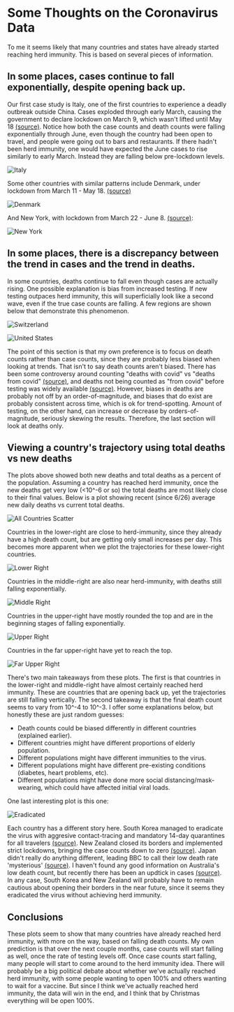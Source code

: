 # Some Thoughts on the Coronavirus Data

To me it seems likely that many countries and states have already started reaching herd immunity.
This is based on several pieces of information.

## In some places, cases continue to fall exponentially, despite opening back up.

Our first case study is Italy, one of the first countries to experience a deadly outbreak outside China.
Cases exploded through early March, causing the government to declare lockdown on March 9, which wasn't lifted until May 18 [(source)](https://www.reuters.com/article/us-health-coronavirus-italy/a-beautiful-day-in-italy-as-shops-and-bars-finally-reopen-idUSKBN22U11R).
Notice how both the case counts and death counts were falling exponentially through June, even though the country had been open to travel, and people were going out to bars and restaurants.
If there hadn't been herd immunity, one would have expected the June cases to rise similarly to early March.
Instead they are falling below pre-lockdown levels.

![Italy](plots/country/italy.png)

Some other countries with similar patterns include Denmark, under lockdown from March 11 - May 18. [(source)](https://www.theguardian.com/commentisfree/2020/may/28/postcard-future-life-denmark-after-lockdown)

![Denmark](plots/country/denmark.png)

And New York, with lockdown from March 22 - June 8. [(source)](https://www.cnn.com/2020/06/08/us/new-york-reopening-coronavirus/index.html):

![New York](plots/state/new_york.png)

## In some places, there is a discrepancy between the trend in cases and the trend in deaths.

In some countries, deaths continue to fall even though cases are actually rising.
One possible explanation is bias from increased testing.
If new testing outpaces herd immunity, this will superficially look like a second wave, even if the true case counts are falling.
A few regions are shown below that demonstrate this phenomenon.

![Switzerland](plots/country/switzerland.png)

![United States](plots/country/united_states.png)

The point of this section is that my own preference is to focus on death counts rather than case counts, since they are probably less biased when looking at trends.
That isn't to say death counts aren't biased.
There has been some controversy around counting "deaths with covid" vs "deaths from covid" [(source)](https://www.scientificamerican.com/article/how-covid-19-deaths-are-counted1/),
and deaths not being counted as "from covid" before testing was widely available [(source)](https://www.cidrap.umn.edu/news-perspective/2020/07/about-30-covid-deaths-may-not-be-classified-such).
However, biases in deaths are probably not off by an order-of-magnitude, and biases that do exist are probably consistent across time, which is ok for trend-spotting.
Amount of testing, on the other hand, can increase or decrease by orders-of-magnitude, seriously skewing the results.
Therefore, the last section will look at deaths only.

## Viewing a country's trajectory using total deaths vs new deaths

The plots above showed both new deaths and total deaths as a percent of the population.
Assuming a country has reached herd immunity, once the new deaths get very low (<10^-6 or so) the total deaths are most likely close to their final values.
Below is a plot showing recent (since 6/26) average new daily deaths vs current total deaths.

![All Countries Scatter](plots/all_countries_scatter.png)

Countries in the lower-right are close to herd-immunity, since they already have a high death count, but are getting only small increases per day.
This becomes more apparent when we plot the trajectories for these lower-right countries.

![Lower Right](plots/lower_right.png)

Countries in the middle-right are also near herd-immunity, with deaths still falling exponentially.

![Middle Right](plots/middle_right.png)

Countries in the upper-right have mostly rounded the top and are in the beginning stages of falling exponentially.

![Upper Right](plots/upper_right.png)

Countries in the far upper-right have yet to reach the top.

![Far Upper Right](plots/far_upper_right.png)

There's two main takeaways from these plots.
The first is that countries in the lower-right and middle-right have almost certainly reached herd immunity.
These are countries that are opening back up, yet the trajectories are still falling vertically.
The second takeaway is that the final death count seems to vary from 10^-4 to 10^-3.
I offer some explanations below, but honestly these are just random guesses:
- Death counts could be biased differently in different countries (explained earlier).
- Different countries might have different proportions of elderly population.
- Different populations might have different immunities to the virus.
- Different populations might have different pre-existing conditions (diabetes, heart problems, etc).
- Different populations might have done more social distancing/mask-wearing, which could have affected initial viral loads.

One last interesting plot is this one:

![Eradicated](plots/eradicated.png)

Each country has a different story here.
South Korea managed to eradicate the virus with aggresive contact-tracing and mandatory 14-day quarantines for all travelers [(source)](https://ourworldindata.org/covid-exemplar-south-korea).
New Zealand closed its borders and implemented strict lockdowns, bringing the case counts down to zero [(source)](https://www.cnbc.com/2020/05/05/how-new-zealand-brought-new-coronavirus-cases-down-to-zero.html).
Japan didn't really do anything different, leading BBC to call their low death rate 'mysterious' [(source)](https://www.bbc.com/news/world-asia-53188847).
I haven't found any good information on Australia's low death count, but recently there has been an updtick in cases [(source)](https://www.worldometers.info/coronavirus/country/australia/).
In any case, South Korea and New Zealand will probably have to remain cautious about opening their borders in the near future, since it seems they eradicated the virus without achieving herd immunity.

## Conclusions

These plots seem to show that many countries have already reached herd immunity, with more on the way, based on falling death counts.
My own prediction is that over the next couple months, case counts will start falling as well, once the rate of testing levels off.
Once case counts start falling, many people will start to come around to the herd immunity idea.
There will probably be a big political debate about whether we've actually reached herd immunity, with some people wanting to open 100% and others wanting to wait for a vaccine.
But since I think we've actually reached herd immunity, the data will win in the end, and I think that by Christmas everything will be open 100%.

